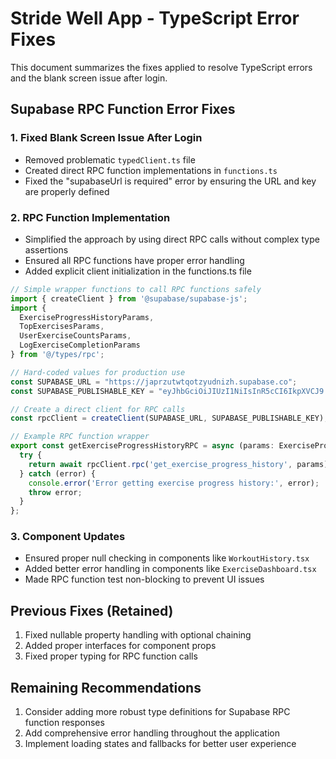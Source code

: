 # Stride Well App - TypeScript Error Fixes

This document summarizes the fixes applied to resolve TypeScript errors and the blank screen issue after login.

## Supabase RPC Function Error Fixes

### 1. Fixed Blank Screen Issue After Login
- Removed problematic `typedClient.ts` file
- Created direct RPC function implementations in `functions.ts`
- Fixed the "supabaseUrl is required" error by ensuring the URL and key are properly defined

### 2. RPC Function Implementation
- Simplified the approach by using direct RPC calls without complex type assertions
- Ensured all RPC functions have proper error handling
- Added explicit client initialization in the functions.ts file

```typescript
// Simple wrapper functions to call RPC functions safely
import { createClient } from '@supabase/supabase-js';
import { 
  ExerciseProgressHistoryParams, 
  TopExercisesParams, 
  UserExerciseCountsParams, 
  LogExerciseCompletionParams 
} from '@/types/rpc';

// Hard-coded values for production use
const SUPABASE_URL = "https://japrzutwtqotzyudnizh.supabase.co";
const SUPABASE_PUBLISHABLE_KEY = "eyJhbGciOiJIUzI1NiIsInR5cCI6IkpXVCJ9...";

// Create a direct client for RPC calls
const rpcClient = createClient(SUPABASE_URL, SUPABASE_PUBLISHABLE_KEY);

// Example RPC function wrapper
export const getExerciseProgressHistoryRPC = async (params: ExerciseProgressHistoryParams) => {
  try {
    return await rpcClient.rpc('get_exercise_progress_history', params);
  } catch (error) {
    console.error('Error getting exercise progress history:', error);
    throw error;
  }
};
```

### 3. Component Updates
- Ensured proper null checking in components like `WorkoutHistory.tsx`
- Added better error handling in components like `ExerciseDashboard.tsx`
- Made RPC function test non-blocking to prevent UI issues

## Previous Fixes (Retained)

1. Fixed nullable property handling with optional chaining
2. Added proper interfaces for component props
3. Fixed proper typing for RPC function calls

## Remaining Recommendations

1. Consider adding more robust type definitions for Supabase RPC function responses
2. Add comprehensive error handling throughout the application
3. Implement loading states and fallbacks for better user experience
